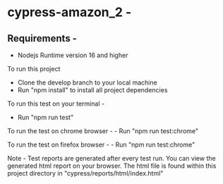 # cypress-amazon_2 -
## Requirements -
   - Nodejs Runtime version 16 and higher


To run this project
  - Clone the develop branch to your local machine
  - Run "npm install" to install all project dependencies

  To run this test on your terminal -
  - Run "npm run test"

  To run the test on chrome browser -
    - Run "npm run test:chrome"

   To run the test on firefox browser -
    - Run "npm run test:chrome"


   Note -
    Test reports are generated after every test run.
     You can view the generated html report on your browser. 
     The html file is found within this project directory in "cypress/reports/html/index.html"